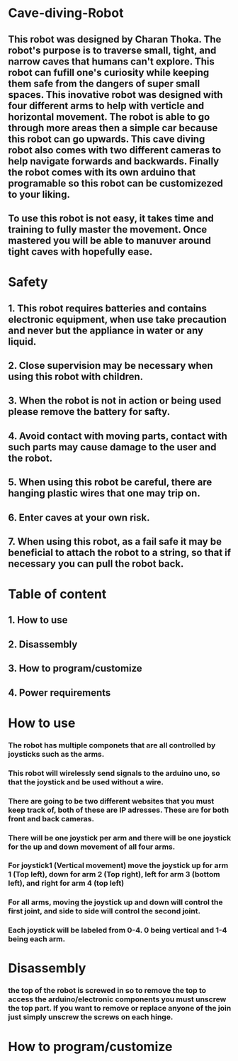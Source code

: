 # Cave-diving-Robot
## This robot was designed by Charan Thoka. The robot's purpose is to traverse small, tight, and narrow caves that humans can't explore. This robot can fufill one's curiosity while keeping them safe from the dangers of super small spaces. This inovative robot was designed with four different arms to help with verticle and horizontal movement. The robot is able to go through more areas then a simple car because this robot can go upwards. This cave diving robot also comes with two different cameras to help navigate forwards and backwards. Finally the robot comes with its own arduino that programable so this robot can be customizezed to your liking. 

## To use this robot is not easy, it takes time and training to fully master the movement. Once mastered you will be able to manuver around tight caves with hopefully ease.

# Safety
## 1. This robot requires batteries and contains electronic equipment, when use take precaution and never but the appliance in water or any liquid.
## 2. Close supervision may be necessary when using this robot with children.
## 3. When the robot is not in action or being used please remove the battery for safty.
## 4. Avoid contact with moving parts, contact with such parts may cause damage to the user and the robot.
## 5. When using this robot be careful, there are hanging plastic wires that one may trip on.
## 6. Enter caves at your own risk.
## 7. When using this robot, as a fail safe it may be beneficial to attach the robot to a string, so that if necessary you can pull the robot back.

# Table of content
## 1. How to use
## 2. Disassembly
## 3. How to program/customize
## 4. Power requirements

# How to use
### The robot has multiple componets that are all controlled by joysticks such as the arms.
### This robot will wirelessly send signals to the arduino uno, so that the joystick and be used without a wire. 
### There are going to be two different websites that you must keep track of, both of these are IP adresses. These are for both front and back cameras.
### There will be one joystick per arm and there will be one joystick for the up and down movement of all four arms.
### For joystick1 (Vertical movement) move the joystick up for arm 1 (Top left), down for arm 2 (Top right), left for arm 3 (bottom left), and right for arm 4 (top left)
### For all arms, moving the joystick up and down will control the first joint, and side to side will control the second joint.
### Each joystick will be labeled from 0-4. 0 being vertical and 1-4 being each arm.

# Disassembly
### the top of the robot is screwed in so to remove the top to access the arduino/electronic components you must unscrew the top part. If you want to remove or replace anyone of the join just simply unscrew the screws on each hinge.

# How to program/customize
###
